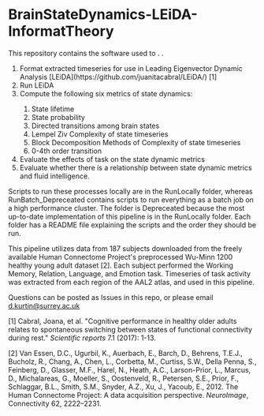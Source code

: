 # BrainStateDynamics-LEiDA-InformatTheory

This repository contains the software used to . . 
<ol>
<li> Format extracted timeseries for use in Leading Eigenvector Dynamic Analysis [LEiDA](https://github.com/juanitacabral/LEiDA/) [1] </li>
<li> Run LEiDA </li> 
<li> Compute the following six metrics of state dynamics: </li> 
  <ol>
  <li> State lifetime </li>
  <li> State probability </li>
  <li> Directed transitions among brain states </li>
  <li> Lempel Ziv Complexity of state timeseries </li>
  <li> Block Decomposition Methods of Complexity of state timeseries </li>
  <li> 0-4th order transition </li>
  </ol>
<li> Evaluate the effects of task on the state dynamic metrics </li> 
<li> Evaluate whether there is a relationship between state dynamic metrics and fluid intelligence. </li> 
</ol>

Scripts to run these processes locally are in the RunLocally folder, whereas RunBatch_Depreceated contains scripts to run everything as a batch job on a high performance cluster. The folder is Depreceated because the most up-to-date implementation of this pipeline is in the RunLocally folder. Each folder has a README file explaining the scripts and the order they should be run. 

This pipeline utilizes data from 187 subjects downloaded from the freely available Human Connectome Project's preprocessed Wu-Minn 1200 healthy young adult dataset [2]. Each subject performed the Working Memory, Relation, Language, and Emotion task. Timeseries of task activity was extracted from each region of the AAL2 atlas, and used in this pipeline. 

Questions can be posted as Issues in this repo, or please email d.kurtin@surrey.ac.uk

[1] Cabral, Joana, et al. "Cognitive performance in healthy older adults relates to spontaneous switching between states of functional connectivity during rest." _Scientific reports_ 7.1 (2017): 1-13.

[2] Van Essen, D.C., Ugurbil, K., Auerbach, E., Barch, D., Behrens, T.E.J., Bucholz, R., Chang, A., Chen, L., Corbetta, M., Curtiss, S.W., Della Penna, S., Feinberg, D., Glasser, M.F., Harel, N., Heath, A.C., Larson-Prior, L., Marcus, D., Michalareas, G., Moeller, S., Oostenveld, R., Petersen, S.E., Prior, F., Schlaggar, B.L., Smith, S.M., Snyder, A.Z., Xu, J., Yacoub, E., 2012. The Human Connectome Project: A data acquisition perspective. _NeuroImage_, Connectivity 62, 2222–2231. 

